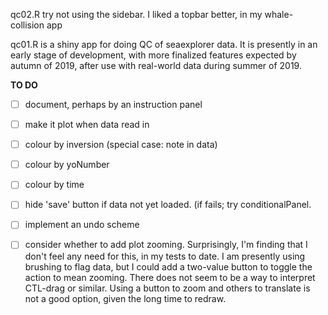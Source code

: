 qc02.R try not using the sidebar. I liked a topbar better, in my whale-collision app

qc01.R is a shiny app for doing QC of seaexplorer data. It is presently in an
early stage of development, with more finalized features expected by autumn of
2019, after use with real-world data during summer of 2019.

**TO DO**

* [ ] document, perhaps by an instruction panel
* [ ] make it plot when data read in
* [ ] colour by inversion (special case: note in data)
* [ ] colour by yoNumber
* [ ] colour by time
* [ ] hide 'save' button if data not yet loaded. (if fails; try conditionalPanel.
* [ ] implement an undo scheme
* [ ] consider whether to add plot zooming. Surprisingly, I'm finding that I
   don't feel any need for this, in my tests to date. I am presently using
brushing to flag data, but I could add a two-value button to toggle the action
to mean zooming. There does not seem to be a way to interpret CTL-drag or
similar. Using a button to zoom and others to translate is not a good option,
given the long time to redraw.


